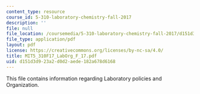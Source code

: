 ```yaml
---
content_type: resource
course_id: 5-310-laboratory-chemistry-fall-2017
description: ''
file: null
file_location: /coursemedia/5-310-laboratory-chemistry-fall-2017/d151d3d923a2d0d2aede182a678d6168_MIT5_310F17_LabOrg_F_17.pdf
file_type: application/pdf
layout: pdf
license: https://creativecommons.org/licenses/by-nc-sa/4.0/
title: MIT5_310F17_LabOrg_F_17.pdf
uid: d151d3d9-23a2-d0d2-aede-182a678d6168
---
```

This file contains information regarding Laboratory policies and Organization.